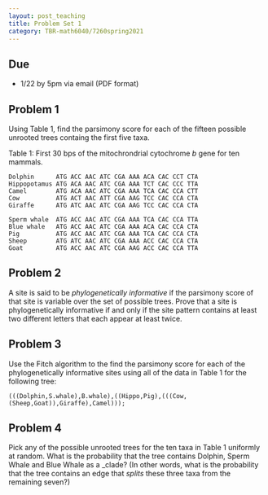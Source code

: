 ```yaml
---
layout: post_teaching
title: Problem Set 1
category: TBR-math6040/7260spring2021
---
```


## Due

* 1/22 by 5pm via email (PDF format)

## Problem 1

Using Table 1, find the parsimony score for each of the fifteen possible unrooted trees containg the first five taxa.


Table 1: First 30 bps of the mitochrondrial cytochrome _b_ gene for ten mammals.
```
Dolphin      ATG ACC AAC ATC CGA AAA ACA CAC CCT CTA
Hippopotamus ATG ACA AAC ATC CGA AAA TCT CAC CCC TTA
Camel        ATG ACA AAC ATC CGA AAA TCA CAC CCA CTT
Cow          ATG ACT AAC ATT CGA AAG TCC CAC CCA CTA
Giraffe      ATG ATC AAC ATC CGA AAG TCC CAC CCA CTA

Sperm whale  ATG ACC AAC ATC CGA AAA TCA CAC CCA TTA
Blue whale   ATG ACC AAC ATC CGA AAA ACA CAC CCA CTA
Pig          ATG ACC AAC ATC CGA AAA TCA CAC CCA CTA
Sheep        ATG ATC AAC ATC CGA AAA ACC CAC CCA CTA
Goat         ATG ACC AAC ATC CGA AAG ACC CAC CCA TTA
```

## Problem 2

A site is said to be _phylogenetically informative_ if the parsimony score of that site is variable over the set of possible trees.  Prove that a site is phylogenetically informative if and only if the site pattern contains at least two different letters that each appear at least twice.

## Problem 3

Use the Fitch algorithm to the find the parsimony score for each of the phylogenetically informative sites using all of the data in Table 1 for the following tree:

```
(((Dolphin,S.whale),B.whale),((Hippo,Pig),(((Cow,(Sheep,Goat)),Giraffe),Camel)));
```

## Problem 4

Pick any of the possible unrooted trees for the ten taxa in Table 1 uniformly at random.  What is the probability that the tree contains Dolphin, Sperm Whale and Blue Whale as a _clade? (In other words, what is the probability that the tree contains an edge that _splits_ these three taxa from the remaining seven?)
